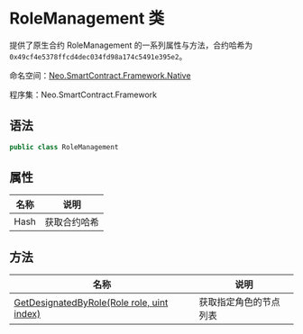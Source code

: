 # RoleManagement 类

提供了原生合约 RoleManagement 的一系列属性与方法，合约哈希为`0x49cf4e5378ffcd4dec034fd98a174c5491e395e2`。

命名空间：[Neo.SmartContract.Framework.Native](index.md)

程序集：Neo.SmartContract.Framework

## 语法

```cs
public class RoleManagement
```

## 属性

| 名称              | 说明                                                         |
| ----------------- | ------------------------------------------------------------ |
| Hash              | 获取合约哈希                                            |

## 方法

| 名称                                                         | 说明                   |
| ------------------------------------------------------------ | ---------------------- |
| [GetDesignatedByRole(Role role, uint index)](GetDesignatedByRole.md) | 获取指定角色的节点列表 |